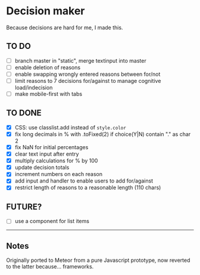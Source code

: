 # Decision maker

Because decisions are hard for me, I made this.

## TO DO

- [ ] branch master in "static", merge textinput into master
- [ ] enable deletion of reasons
- [ ] enable swapping wrongly entered reasons between for/not
- [ ] limit reasons to 7 decisions for/against to manage cognitive load/indecision
- [ ] make mobile-first with tabs

## TO DONE

- [x] CSS: use classlist.add instead of `style.color`
- [x] fix long decimals in % with .toFixed(2) if choice(Y|N) contain "." as char 2
- [x] fix NaN for initial percentages
- [x] clear text input after entry
- [x] multiply calculations for % by 100
- [x] update decision totals
- [x] increment numbers on each reason
- [x] add input and handler to enable users to add for/against
- [x] restrict length of reasons to a reasonable length (110 chars)

## FUTURE?

- [ ] use a component for list items

---

## Notes

Originally ported to Meteor from a pure Javascript prototype, now reverted to the latter because… frameworks.